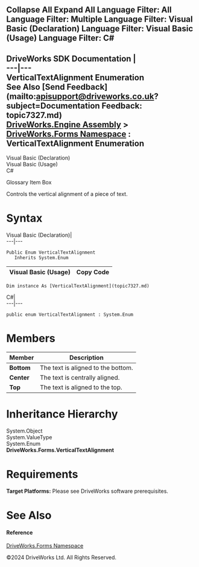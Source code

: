        

 Collapse All Expand All  Language Filter: All  Language Filter: Multiple  Language Filter: Visual Basic (Declaration) Language Filter: Visual Basic (Usage) Language Filter: C#  
---  
DriveWorks SDK Documentation  |   
---|---  
VerticalTextAlignment Enumeration   
See Also [Send Feedback](mailto:apisupport@driveworks.co.uk?subject=Documentation Feedback: topic7327.md)  
[DriveWorks.Engine Assembly](topic2156.md) > [DriveWorks.Forms Namespace](topic7266.md) : VerticalTextAlignment Enumeration  
---  
  
Visual Basic (Declaration)    
Visual Basic (Usage)    
C# 

Glossary Item Box

Controls the vertical alignment of a piece of text. 

# Syntax

Visual Basic (Declaration)|   
---|---  
      
    
    Public Enum VerticalTextAlignment 
       Inherits System.Enum  
  
Visual Basic (Usage)| Copy Code  
---|---  
      
    
    Dim instance As [VerticalTextAlignment](topic7327.md)  
  
C#|   
---|---  
      
    
    public enum VerticalTextAlignment : System.Enum   
  
# Members

Member| Description  
---|---  
**Bottom**|  The text is aligned to the bottom.  
**Center**|  The text is centrally aligned.  
**Top**|  The text is aligned to the top.  
  
# Inheritance Hierarchy

System.Object  
System.ValueType  
System.Enum  
**DriveWorks.Forms.VerticalTextAlignment**  


# Requirements

**Target Platforms:** Please see DriveWorks software prerequisites.

# See Also

#### Reference

[DriveWorks.Forms Namespace](topic7266.md)

©2024 DriveWorks Ltd. All Rights Reserved.
